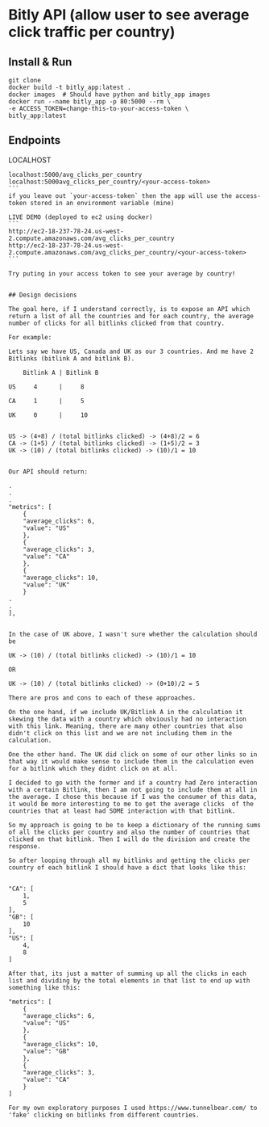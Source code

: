 # Bitly API (allow user to see average click traffic per country)

## Install & Run

```
git clone 
docker build -t bitly_app:latest .
docker images  # Should have python and bitly_app images
docker run --name bitly_app -p 80:5000 --rm \
-e ACCESS_TOKEN=change-this-to-your-access-token \
bitly_app:latest
```

## Endpoints

LOCALHOST
````
localhost:5000/avg_clicks_per_country
localhost:5000avg_clicks_per_country/<your-access-token>
```
if you leave out `your-access-token` then the app will use the access-token stored in an environment variable (mine)

LIVE DEMO (deployed to ec2 using docker)
```
http://ec2-18-237-78-24.us-west-2.compute.amazonaws.com/avg_clicks_per_country
http://ec2-18-237-78-24.us-west-2.compute.amazonaws.com/avg_clicks_per_country/<your-access-token>
```

Try puting in your access token to see your average by country!


## Design decisions

The goal here, if I understand correctly, is to expose an API which return a list of all the countries and for each country, the average number of clicks for all bitlinks clicked from that country.

For example:

Lets say we have US, Canada and UK as our 3 countries. And me have 2 Bitlinks (bitlink A and bitlink B).

    Bitlink A | Bitlink B

US     4      |     8

CA     1      |     5

UK     0      |     10


US -> (4+8) / (total bitlinks clicked) -> (4+8)/2 = 6
CA -> (1+5) / (total bitlinks clicked) -> (1+5)/2 = 3
UK -> (10) / (total bitlinks clicked) -> (10)/1 = 10


Our API should return:

.
.
.
"metrics": [
    {
    "average_clicks": 6,
    "value": "US"
    },
    {
    "average_clicks": 3,
    "value": "CA"
    },
    {
    "average_clicks": 10,
    "value": "UK"
    }
.
.
],


In the case of UK above, I wasn't sure whether the calculation should be

UK -> (10) / (total bitlinks clicked) -> (10)/1 = 10

OR

UK -> (10) / (total bitlinks clicked) -> (0+10)/2 = 5

There are pros and cons to each of these approaches.

On the one hand, if we include UK/Bitlink A in the calculation it skewing the data with a country which obviously had no interaction with this link. Meaning, there are many other countries that also didn't click on this list and we are not including them in the calculation.

One the other hand. The UK did click on some of our other links so in that way it would make sense to include them in the calculation even for a bitlink which they didnt click on at all.

I decided to go with the former and if a country had Zero interaction with a certain Bitlink, then I am not going to include them at all in the average. I chose this because if I was the consumer of this data, it would be more interesting to me to get the average clicks  of the countries that at least had SOME interaction with that bitlink.

So my approach is going to be to keep a dictionary of the running sums of all the clicks per country and also the number of countries that clicked on that bitlink. Then I will do the division and create the response.

So after looping through all my bitlinks and getting the clicks per country of each bitlink I should have a dict that looks like this:


"CA": [
    1,
    5
],
"GB": [
    10
],
"US": [
    4,
    8
]

After that, its just a matter of summing up all the clicks in each list and dividing by the total elements in that list to end up with something like this:

"metrics": [
    {
    "average_clicks": 6,
    "value": "US"
    },
    {
    "average_clicks": 10,
    "value": "GB"
    },
    {
    "average_clicks": 3,
    "value": "CA"
    }
]

For my own exploratory purposes I used https://www.tunnelbear.com/ to 'fake' clicking on bitlinks from different countries.


